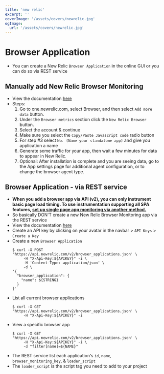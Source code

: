 ```yaml
---
title: 'new relic'
excerpt: ''
coverImage: '/assets/covers/newrelic.jpg'
ogImage:
  url: '/assets/covers/newrelic.jpg'
---
```




# Browser Application
- You can create a New Relic `Browser Application` in the online GUI or you can do so via REST service


## Manually add New Relic Browser Monitoring
- View the documentation [here](https://docs.newrelic.com/docs/browser/browser-monitoring/installation/install-browser-monitoring-agent/)
- Steps:
  1. Go to one.newrelic.com, select Browser, and then select `Add more data` button.
  2. Under the `Browser metrics` section click the `New Relic Browser` button.
  3. Select the account & continue
  4. Make sure you select the `Copy/Paste Javascript code` radio button
  5. For step #3 select `No. (Name your standalone app)` and give you application a name
  6. Generate some traffic for your app, then wait a few minutes for data to appear in New Relic.
  7. Optional: After installation is complete and you are seeing data, go to the App settings page for additional agent configuration, or to change the browser agent type.

## Browser Application - via REST service
- **When you add a browser app via API (v2), you can only instrument basic page load timing. To use instrumentation supporting all SPA features, [set up single page app monitoring via another method.](https://docs.newrelic.com/docs/browser/single-page-app-monitoring/get-started/install-single-page-app-monitoring/)**
- So basically DON'T create a new New Relic Browser Monitoring app via the REST service
- View the documentation [here](https://docs.newrelic.com/docs/apis/rest-api-v2/browser-examples-v2/add-or-list-browser-apps-api-v2/)
- Create an API key by clicking on your avatar in the navbar > `API Keys` > `Create a Key`
- Create a new  `Browser Application`
  ```shell
  $ curl -X POST 'https://api.newrelic.com/v2/browser_applications.json' \
       -H "X-Api-Key:${APIKEY}" -i \
       -H 'Content-Type: application/json' \
       -d \
  '{
    "browser_application": {
      "name": ${STRING}
    }
  }'
  ```
- List all current browser applications
  ```shell
  $ curl -X GET 'https://api.newrelic.com/v2/browser_applications.json' \
       -H "X-Api-Key:${APIKEY}" -i
  ```
- View a specific browser app
  ```shell
  $ curl -X GET 'https://api.newrelic.com/v2/browser_applications.json' \
       -H "X-Api-Key:${APIKEY}" -i \
       -d "filter[name]=${NAME}"
  ```
- The REST service list each application's `id`, `name`, `browser_monitoring_key`, & `loader_script`
- The `loader_script` is the script tag you need to add to your project











